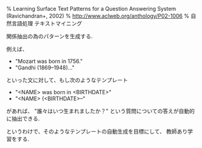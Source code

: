 % Learning Surface Text Patterns for a Question Answering System (Ravichandran+, 2002)
% http://www.aclweb.org/anthology/P02-1006
% 自然言語処理 テキストマイニング

関係抽出の為のパターンを生成する.

例えば、

- "Mozart was born in 1756."
- "Gandhi (1869–1948)…"

といった文に対して、もし次のようなテンプレート

- "\<NAME\> was born in \<BIRTHDATE\>"
- "\<NAME\> (\<BIRTHDATE\>–"

があれば、
"誰々はいつ生まれましたか？" という質問についての答えが自動的に抽出できる.

というわけで、そのようなテンプレートの自動生成を目標にして、
教師あり学習をする.
